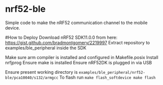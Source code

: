 # nrf52-ble
Simple code to make the nRF52 communication channel to the mobile device.

#How to Deploy
Download nRF52 SDK11.0.0 from here: https://gist.github.com/bradmontgomery/2219997
Extract repository to examples/ble_peripheral inside the SDK

Make sure arm compiler is installed and configured in Makefile.posix
Install nrfjprog 
Ensure make is installed
Ensure nRF52DK is plugged in via USB

Ensure present working directory is `examples/ble_peripheral/nrf52-ble/pca10040/s132/armgcc`
To flash run 
`make flash_softdevice
make flash`

